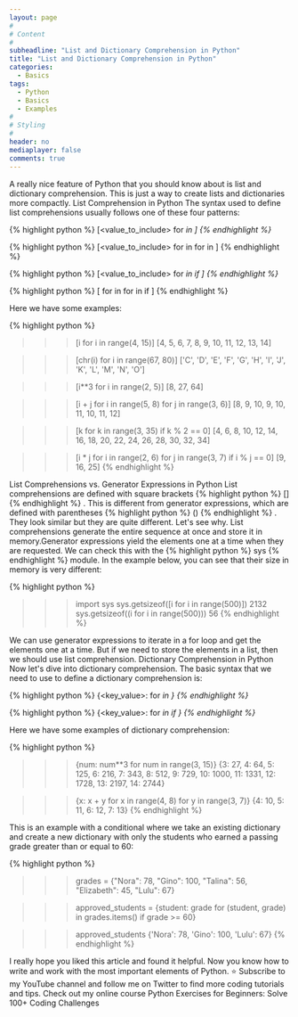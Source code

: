 ```yaml
---
layout: page
#
# Content
#
subheadline: "List and Dictionary Comprehension in Python"
title: "List and Dictionary Comprehension in Python"
categories:
  - Basics
tags:
  - Python
  - Basics
  - Examples
#
# Styling
#
header: no
mediaplayer: false
comments: true
---
```


A really nice feature of Python that you should know about is list and dictionary comprehension. This is just a way to create lists and dictionaries more compactly.
List Comprehension in Python
The syntax used to define list comprehensions usually follows one of these four patterns:

{% highlight python %}
[<value_to_include> for <var> in <sequence>]
{% endhighlight %}


{% highlight python %}
[<value_to_include> for <var1> in <sequence1> for <var2> in <sequence2>]
{% endhighlight %}


{% highlight python %}
[<value_to_include> for <var> in <sequence> if <condition>]
{% endhighlight %}


{% highlight python %}
[<value> for <var1> in <sequence1> for <var2> in <sequence2> if <condition>]
{% endhighlight %}

Here we have some examples:

{% highlight python %}
>>> [i for i in range(4, 15)]
[4, 5, 6, 7, 8, 9, 10, 11, 12, 13, 14]

>>> [chr(i) for i in range(67, 80)]
['C', 'D', 'E', 'F', 'G', 'H', 'I', 'J', 'K', 'L', 'M', 'N', 'O']

>>> [i**3 for i in range(2, 5)]
[8, 27, 64]

>>> [i + j for i in range(5, 8) for j in range(3, 6)]
[8, 9, 10, 9, 10, 11, 10, 11, 12]

>>> [k for k in range(3, 35) if k % 2 == 0]
[4, 6, 8, 10, 12, 14, 16, 18, 20, 22, 24, 26, 28, 30, 32, 34]

>>> [i * j for i in range(2, 6) for j in range(3, 7) if i % j == 0]
[9, 16, 25]
{% endhighlight %}

List Comprehensions vs. Generator Expressions in Python
List comprehensions are defined with square brackets 
{% highlight python %}
[]
{% endhighlight %}
. This is different from generator expressions, which are defined with parentheses 
{% highlight python %}
()
{% endhighlight %}
. They look similar but they are quite different. Let's see why.
List comprehensions generate the entire sequence at once and store it in memory.Generator expressions yield the elements one at a time when they are requested.
We can check this with the 
{% highlight python %}
sys
{% endhighlight %}
 module. In the example below, you can see that their size in memory is very different:

{% highlight python %}
>>> import sys
>>> sys.getsizeof([i for i in range(500)])
2132
>>> sys.getsizeof((i for i in range(500)))
56
{% endhighlight %}

We can use generator expressions to iterate in a for loop and get the elements one at a time. But if we need to store the elements in a list, then we should use list comprehension. 
Dictionary Comprehension in Python
Now let's dive into dictionary comprehension. The basic syntax that we need to use to define a dictionary comprehension is:

{% highlight python %}
{<key_value>: <value> for <var> in <sequence>}
{% endhighlight %}


{% highlight python %}
{<key_value>: <value> for <var> in <sequence> if <condition>}
{% endhighlight %}

Here we have some examples of dictionary comprehension:

{% highlight python %}
>>> {num: num**3 for num in range(3, 15)}
{3: 27, 4: 64, 5: 125, 6: 216, 7: 343, 8: 512, 9: 729, 10: 1000, 11: 1331, 12: 1728, 13: 2197, 14: 2744}

>>> {x: x + y for x in range(4, 8) for y in range(3, 7)}
{4: 10, 5: 11, 6: 12, 7: 13}
{% endhighlight %}

This is an example with a conditional where we take an existing dictionary and create a new dictionary with only the students who earned a passing grade greater than or equal to 60:

{% highlight python %}
>>> grades = {"Nora": 78, "Gino": 100, "Talina": 56, "Elizabeth": 45, "Lulu": 67}

>>> approved_students = {student: grade for (student, grade) in grades.items() if grade >= 60}

>>> approved_students
{'Nora': 78, 'Gino': 100, 'Lulu': 67}
{% endhighlight %}

I really hope you liked this article and found it helpful. Now you know how to write and work with the most important elements of Python.
⭐ Subscribe to my YouTube channel and follow me on Twitter to find more coding tutorials and tips. Check out my online course Python Exercises for Beginners: Solve 100+ Coding Challenges


